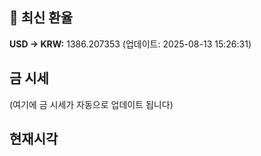 
## 💱 최신 환율
<!-- EXCHANGE_RATE_START -->
**USD → KRW:** 1386.207353 (업데이트: 2025-08-13 15:26:31)
<!-- EXCHANGE_RATE_END -->

## 금 시세
<!-- GOLD_PRICE_START -->
(여기에 금 시세가 자동으로 업데이트 됩니다)
<!-- GOLD_PRICE_END -->

## 현재시각
